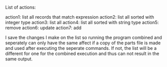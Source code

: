 List of actions:

action1: list all records that match expression
action2: list all sorted with integer type
action3: list all
action4: list all sorted with string type
action5: remove
action6: update
action7: add

I save the changes I make on the list so running the program combined
and seperately can only have the same affect if a copy of the parts file is made and used after executing the seperate commands. If not, the list will be a different for one for the combined execution and thus
can not result in the same output.


